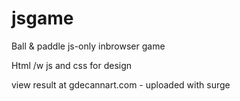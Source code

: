 # jsgame
Ball & paddle js-only inbrowser game 

Html /w js and css for design

view result at gdecannart.com - uploaded with surge
